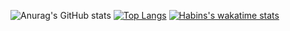 ![Anurag's GitHub stats](https://github-readme-stats-deploy-tau.vercel.app/api?username=habinkim&show_icons=true&theme=synthwave)
[![Top Langs](https://github-readme-stats-git-masterrstaa-rickstaa.vercel.app/api/top-langs/?username=habinkim&layout=compact)](https://github.com/anuraghazra/github-readme-stats)
[![Habins's wakatime stats](https://github-readme-stats.vercel.app/api/wakatime?username=habin&layout=compact&langs_count=12)](https://github.com/anuraghazra/github-readme-stats)
